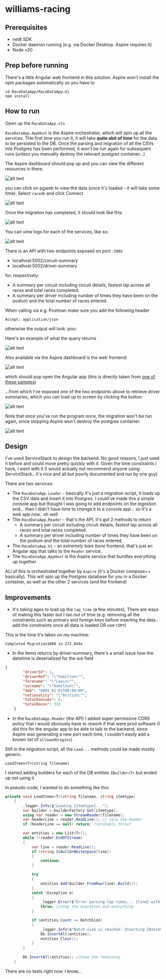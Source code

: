 # williams-racing

## Prerequisites

- net8 SDK
- Docker daemon running (e.g. via Docker Desktop. Aspire requires it)
- Node v20

## Prep before running

There's a little Angular web frontend in this solution. Aspire won't install the npm packages automatically so you have to 

```
cd RaceDataApp/RaceDataApp.Ui
npm install
```

## How to run 

Open up the `RaceDataApp.sln`

`RaceDataApp.AppHost` is the Aspire orchestrator, which will spin up all the services. THe first time you run it, it will take **quite abit of time** for the data to be persisted to the DB. Once the parsing and migration of all the CSVs into Postgres has been performed, it won't be run again for subsequent runs (unless you manually destroy the relevant postgres container...)

The Aspire dashboard should pop up and you can view the different resources in there.

![alt text](images/image.png)

you can click on pgweb to view the data (once it's loaded - it will take some time). Select `racedb` and click Connect

![alt text](images/image-1.png)

Once the migration has completed, it should look like this:

![alt text](images/image-2.png)

You can view logs for each of the services, like so:

![alt text](images/image-3.png)

There is an API with two endpoints exposed on port `:5002`

- localhost:5002/circuit-summary
- localhost:5002/driver-summary

for, respectively:
- A summary per circuit including circuit details, fastest lap across all races and total races completed.
- A summary per driver including number of times they have been on the podium and the total number of races entered.

When calling via e.g. Postman make sure you add the following header

`Accept: application/json`

otherwise the output will look :poo:

Here's an example of what the query returns

![alt text](images/image-4.png)

Also available via the Aspire dashboard is the web frontend:

![alt text](images/image-5.png)

which should pop open the Angular app (this is directly taken from [one of these samples](https://github.com/dotnet/aspire-samples/tree/main))


...from which I've exposed one of the two endpoints above to retrieve driver summaries, which you can load up to screen by clicking the button:

![alt text](images/image-7.png)

Note that once you've run the program once, the migration won't be run again, since stopping Aspire won't destroy the postgres container:

![alt text](images/image-8.png)


## Design

I've used ServiceStack to design the backend. No good reasons, I just used it before and could move pretty quickly with it. 
Given the time constraints I have, I went with it (I would actually not recommend anyone using ServiceStack.. it's nice 
and all but poorly documented and run by one guy)

There are two services:
- The `RaceDataApp.Loader` - basically it's just a migration script, it loads up the CSV data and insert it into Postgres. I could've made this a simple console app but thought I was going to add endpoints on the ingestion end... then I didn't have time to change it to a console app... so it's a web app now.. oh well
- The `RaceDataApp.Reader` - that's the API, it's got 2 methods to return
   - A summary per circuit including circuit details, fastest lap across all races and total races completed.
   - A summary per driver including number of times they have been on the podium and the total number of races entered.
- The `RaceDataApp.Ui` - an _extremely bare bone_ frontend, that's just an Angular app that talks to the `Reader` service.
- The `RaceDataApp.AppHost` is the Aspire service that bundles everything up together

ALl of this is orchestrated together by `Aspire` (it's a Docker compose++ basically). This will spin up the Postgres database for you in a Docker container, as well as the other 2 services (and the frontend)


## Improvements

- It's taking ages to load up the `lap_time` (a few minutes), There are ways of making this faster but I ran out of time (e.g. removing all the constraints such as primary and foreign keys before inserting the data.. add the constraints once all data is loaded OR use `COPY`)

This is the time it's taken on my machine:

`Completed Migration1000 in 272.944s`

- In the items returns by driver-summary, there's a small issue how the datetime is deserialized for the `dob` field

```json
{
        "driverId": 1,
        "driverRef": "\"hamilton\"",
        "forename": "\"Lewis\"",
        "surname": "\"Hamilton\"",
        "dob": "0001-01-01T00:00:00",
        "nationality": "\"British\"",
        "totalPodiums": 0,
        "totalRaces": 333
    }
```

- In the `RaceDataApp.Reader` (the API) I added super permissive CORS policy that I would obviously have to rework if that were prod software (I did this for the angular app to be able to talk to the backend, since Aspire was generating a new port each time, I couldn't easily add a known list of `allowedOrigins`)

Still in the migration script, all the `Load...` methods could be made mostly generic.

`LoadItems<T>(string filename)`

I started adding builders for each of the DB entities `IBuilder<T>` but ended up not using it

In pseudo-code, I wanted to do something like this:

```csharp
private void LoadItems<T>(string filename, string itemtype) 
    {
        _logger.Info($"Loading {itemtype}...");
        var builder = builderFactory.Get(itemtype);
        using var reader = new StreamReader(filename);
        var headerLine = reader.ReadLine(); // skip the header
        if (headerLine == null) return; //probably throw?

        var entities = new List<T>();
        while (!reader.EndOfStream)
        {
            var line = reader.ReadLine();
            if (string.IsNullOrWhiteSpace(line))
            {
                continue;
            }

            try
            {
                entities.Add(builder.FromRow(line).Build());
            }
            catch (Exception e)
            {
                _logger.Error($"Error parsing lap times... {line} with exception {e.Message}");
                throw; //Stop the migration and everything
            }

            if (entities.Count >= BatchSize)
            {
                _logger.Info($"Batch size is reached. Inserting {BatchSize} items");
                Db.InsertAll(entities);
                entities.Clear();
            }
        }
        
        Db.InsertAll(entities); //Save the remaining
    }
```

There are no tests right now. I know... 